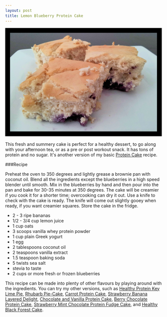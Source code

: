 ```yaml
---
layout: post
title: Lemon Blueberry Protein Cake  
---
```


![Lemon Blueberry Protein Cake](/images/lemon_blueberry_protein_cake.jpg)

This fresh and summery cake is perfect for a healthy dessert, to go along with your afternoon tea, or as a pre or post workout snack. It has tons of protein and no sugar.  It's another version of my basic [Protein Cake](http://teri-lynn.ca/2014/04/13/protein-cake/) recipe. 


###Recipe

Preheat the oven to 350 degrees and lightly grease a brownie pan with coconut oil. Blend all the ingredients except the blueberries in a high speed blender until smooth. Mix in the blueberries by hand and then pour into the pan and bake for 30-35 minutes at 350 degrees. The cake will be creamier if you cook it for a shorter time; overcooking can dry it out. Use a knife to check with the cake is ready. The knife will come out slightly gooey when ready, if you want creamier squares. Store the cake in the fridge. 

- 2 - 3 ripe bananas
- 1/2 - 3/4 cup lemon juice 
- 1 cup oats
- 3 scoops vanilla whey protein powder
- 1 cup plain Greek yogurt
- 1 egg 
- 2 tablespoons coconut oil
- 2 teaspoons vanilla extract
- 1.5 teaspoon baking soda
- 5 twists sea salt
- stevia to taste 
- 2 cups or more fresh or frozen blueberries

This recipe can be made into plenty of other flavours by playing around with the ingredients. You can try my other versions, such as [Healthy Protein Key Lime Pie](http://teri-lynn.ca/2014/08/01/healthy-protein-key-lime-pie/), [Rhubarb Pie-Cake](http://teri-lynn.ca/2014/06/23/rhubarb-pie-cake/), [Carrot Protein Cake](http://teri-lynn.ca/2014/05/18/carrot-protein-cake/), [Strawberry Banana Layered Delight](http://teri-lynn.ca/2014/04/22/strawberry-banana-layered-delight/), [Chocolate and Vanilla Protein Cake](http://teri-lynn.ca/2014/04/13/protein-cake/), [Berry Chocolate Protein Cake](http://teri-lynn.ca/2014/08/11/berry-chocolate-protein-cake/), [Strawberry Mint Chocolate Protein Fudge Cake](http://teri-lynn.ca/2014/08/22/strawberry-mint-chocolate-protein-fudge-cake/), and [Healthy Black Forest Cake](http://teri-lynn.ca/2014/08/12/healthy-black-forest-cake/).

  
